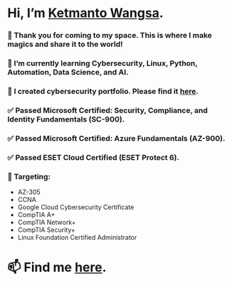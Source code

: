 # Hi, I’m [Ketmanto Wangsa](https://github.com/Kwangsa19).

### 👀 Thank you for coming to my space. This is where I make magics and share it to the world! 
### 🌱 I’m currently learning Cybersecurity, Linux, Python, Automation, Data Science, and AI.
### 💞️ I created cybersecurity portfolio. Please find it [here](https://github.com/Kwangsa19/Ketmanto-Cybersecurity-Portfolio).
### ✅ Passed Microsoft Certified: Security, Compliance, and Identity Fundamentals (SC-900).
### ✅ Passed Microsoft Certified: Azure Fundamentals (AZ-900).
### ✅ Passed ESET Cloud Certified (ESET Protect 6).

### 🎯 Targeting:
* AZ-305
* CCNA
* Google Cloud Cybersecurity Certificate
* CompTIA A+
* CompTIA Network+
* CompTIA Security+
* Linux Foundation Certified Administrator
  
# 📫 Find me [here](https://kwangsa19.github.io/).  

